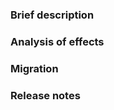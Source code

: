 <!--
    These sections should part of the PR template for any breaking change
-->

### Brief description

### Analysis of effects

### Migration

### Release notes
